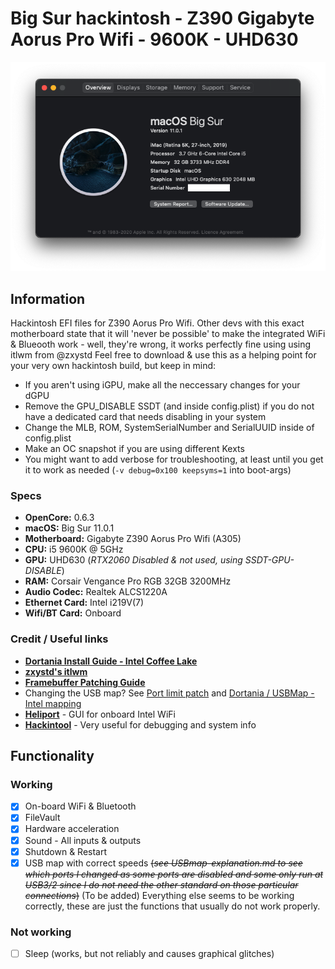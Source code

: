 # **Big Sur hackintosh - Z390 Gigabyte Aorus Pro Wifi - 9600K - UHD630**
![Screenshot](screenshot.png)

## **Information**
Hackintosh EFI files for Z390 Aorus Pro Wifi. Other devs with this exact motherboard state that it will 'never be possible' to make the integrated WiFi & Blueooth work - well, they're wrong, it works perfectly fine using using itlwm from @zxystd
Feel free to download & use this as a helping point for your very own hackintosh build, but keep in mind:
  - If you aren't using iGPU, make all the neccessary changes for your dGPU
  - Remove the GPU_DISABLE SSDT (and inside config.plist) if you do not have a dedicated card that needs disabling in your system
  - Change the MLB, ROM, SystemSerialNumber and SerialUUID inside of config.plist
  - Make an OC snapshot if you are using different Kexts
  - You might want to add verbose for troubleshooting, at least until you get it to work as needed (`-v debug=0x100 keepsyms=1` into boot-args) 

### **Specs**
  - **OpenCore:** 0.6.3
  - **macOS:** Big Sur 11.0.1
  - **Motherboard:** Gigabyte Z390 Aorus Pro Wifi (A305)
  - **CPU:** i5 9600K @ 5GHz
  - **GPU:** UHD630 (*RTX2060 Disabled & not used, using SSDT-GPU-DISABLE*)
  - **RAM:** Corsair Vengance Pro RGB 32GB 3200MHz
  - **Audio Codec:** Realtek ALCS1220A
  - **Ethernet Card:** Intel i219V(7)
  - **Wifi/BT Card:** Onboard

### **Credit / Useful links**
  - [**Dortania Install Guide - Intel Coffee Lake**](https://dortania.github.io/OpenCore-Install-Guide/config.plist/coffee-lake.html#starting-point)
  - [**zxystd's itlwm**](https://github.com/OpenIntelWireless/itlwm)
  - [**Framebuffer Patching Guide**](https://www.tonymacx86.com/threads/guide-general-framebuffer-patching-guide-hdmi-black-screen-problem.269149/)
  - Changing the USB map? See [Port limit patch](https://github.com/corpnewt/USBMap#port-limit-patch) and [Dortania / USBMap - Intel mapping](https://dortania.github.io/OpenCore-Post-Install/usb/intel-mapping/intel.html)
  - [**Heliport**](https://github.com/OpenIntelWireless/HeliPort) - GUI for onboard Intel WiFi
  - [**Hackintool**](https://github.com/headkaze/Hackintool) - Very useful for debugging and system info


## **Functionality**
### **Working**
  - [x] On-board WiFi & Bluetooth
  - [x] FileVault
  - [x] Hardware acceleration
  - [x] Sound - All inputs & outputs
  - [x] Shutdown & Restart
  - [x] USB map with correct speeds ~~(*see USBmap-explanation.md to see which ports I changed as some ports are disabled and some only run at USB3/2 since I do not need the other standard on those particular connections*)~~ (To be added)
Everything else seems to be working correctly, these are just the functions that usually do not work properly.

### **Not working**
  - [ ] Sleep (works, but not reliably and causes graphical glitches)
